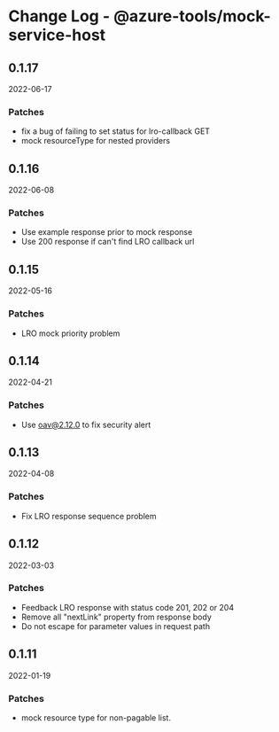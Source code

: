 # Change Log - @azure-tools/mock-service-host

## 0.1.17
2022-06-17

### Patches

- fix a bug of failing to set status for lro-callback GET
- mock resourceType for nested providers

## 0.1.16
2022-06-08

### Patches

- Use example response prior to mock response
- Use 200 response if can't find LRO callback url

## 0.1.15
2022-05-16

### Patches

- LRO mock priority problem

## 0.1.14
2022-04-21

### Patches

- Use oav@2.12.0 to fix security alert

## 0.1.13
2022-04-08

### Patches

- Fix LRO response sequence problem

## 0.1.12
2022-03-03

### Patches

- Feedback LRO response with status code 201, 202 or 204
- Remove all "nextLink" property from response body
- Do not escape for parameter values in request path

## 0.1.11
2022-01-19

### Patches

- mock resource type for non-pagable list.

